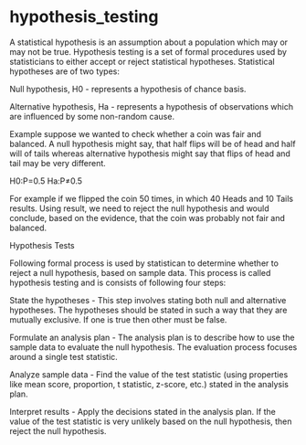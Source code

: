 # hypothesis_testing
A statistical hypothesis is an assumption about a population which may or may not be true. Hypothesis testing is a set of formal procedures used by statisticians to either accept or reject statistical hypotheses. Statistical hypotheses are of two types:

Null hypothesis, H0 - represents a hypothesis of chance basis.

Alternative hypothesis, Ha - represents a hypothesis of observations which are influenced by some non-random cause.

Example
suppose we wanted to check whether a coin was fair and balanced. A null hypothesis might say, that half flips will be of head and half will of tails whereas alternative hypothesis might say that flips of head and tail may be very different.

H0:P=0.5
Ha:P≠0.5

For example if we flipped the coin 50 times, in which 40 Heads and 10 Tails results. Using result, we need to reject the null hypothesis and would conclude, based on the evidence, that the coin was probably not fair and balanced.

Hypothesis Tests

Following formal process is used by statistican to determine whether to reject a null hypothesis, based on sample data. This process is called hypothesis testing and is consists of following four steps:

State the hypotheses - This step involves stating both null and alternative hypotheses. The hypotheses should be stated in such a way that they are mutually exclusive. If one is true then other must be false.

Formulate an analysis plan - The analysis plan is to describe how to use the sample data to evaluate the null hypothesis. The evaluation process focuses around a single test statistic.

Analyze sample data - Find the value of the test statistic (using properties like mean score, proportion, t statistic, z-score, etc.) stated in the analysis plan.

Interpret results - Apply the decisions stated in the analysis plan. If the value of the test statistic is very unlikely based on the null hypothesis, then reject the null hypothesis.

